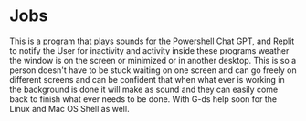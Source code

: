 # Jobs

This is a program that plays sounds for the Powershell Chat GPT, and Replit to notify the User for inactivity and activity inside these programs weather the window is on the screen or minimized or in another desktop. This is so a person doesn't have to be stuck waiting on one screen and can go freely on different screens and can be confident that when what ever is working in the background is done it will make as sound and they can easily come back to finish what ever needs to be done. With G-ds help soon for the Linux and Mac OS Shell as well.
